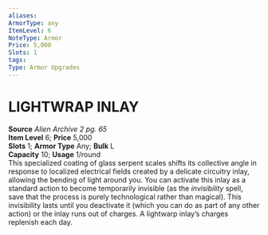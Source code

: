 ```yaml
---
aliases: 
ArmorType: any
ItemLevel: 6
NoteType: Armor
Price: 5,000
Slots: 1
tags: 
Type: Armor Upgrades
---
```

# LIGHTWRAP INLAY
**Source** _Alien Archive 2 pg. 65_  
**Item Level** 6; **Price** 5,000  
**Slots** 1; **Armor Type** Any; **Bulk** L  
**Capacity** 10; **Usage** 1/round  
This specialized coating of glass serpent scales shifts its collective angle in response to localized electrical fields created by a delicate circuitry inlay, allowing the bending of light around you. You can activate this inlay as a standard action to become temporarily invisible (as the _invisibility_ spell, save that the process is purely technological rather than magical). This invisibility lasts until you deactivate it (which you can do as part of any other action) or the inlay runs out of charges. A lightwarp inlay’s charges replenish each day.